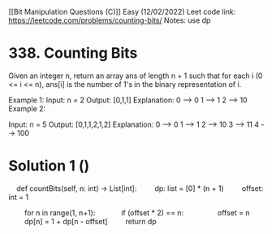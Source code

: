 [[Bit Manipulation Questions (C)]]
Easy (12/02/2022)
Leet code link: https://leetcode.com/problems/counting-bits/
Notes: use dp 

# 338. Counting Bits
Given an integer n, return an array ans of length n + 1 such that for each i (0 <= i <= n), ans[i] is the number of 1's in the binary representation of i.

Example 1:
Input: n = 2
Output: [0,1,1]
Explanation:
0 --> 0
1 --> 1
2 --> 10
Example 2:

Input: n = 5
Output: [0,1,1,2,1,2]
Explanation:
0 --> 0
1 --> 1
2 --> 10
3 --> 11
4 --> 100


# Solution 1 ()
    def countBits(self, n: int) -> List[int]:
        dp: list = [0] * (n + 1)
        offset: int = 1

        for n in range(1, n+1):
            if (offset * 2) == n:
                offset = n  
            dp[n] = 1 + dp[n - offset]
        return dp

